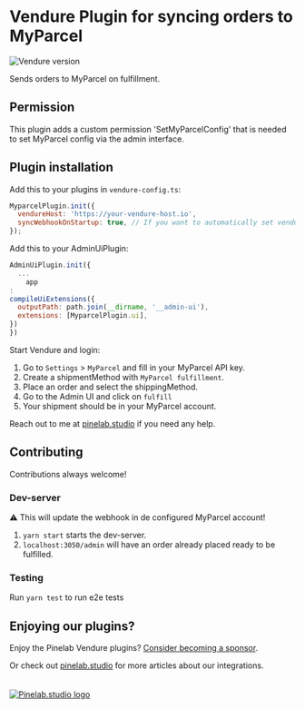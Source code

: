 # Vendure Plugin for syncing orders to MyParcel

![Vendure version](https://img.shields.io/npm/dependency-version/vendure-plugin-myparcel/dev/@vendure/core)

Sends orders to MyParcel on fulfillment.

## Permission

This plugin adds a custom permission 'SetMyParcelConfig' that is needed to set MyParcel config via the admin interface.

## Plugin installation

Add this to your plugins in `vendure-config.ts`:

```js
MyparcelPlugin.init({
  vendureHost: 'https://your-vendure-host.io',
  syncWebhookOnStartup: true, // If you want to automatically set vendureHost as webhook on MyParcel account
});
```

Add this to your AdminUiPlugin:

```js
AdminUiPlugin.init({
  ...
    app
:
compileUiExtensions({
  outputPath: path.join(__dirname, '__admin-ui'),
  extensions: [MyparcelPlugin.ui],
})
})
```

Start Vendure and login:

1. Go to `Settings` > `MyParcel` and fill in your MyParcel API key.
2. Create a shipmentMethod with `MyParcel fulfillment`.
3. Place an order and select the shippingMethod.
4. Go to the Admin UI and click on `fulfill`
5. Your shipment should be in your MyParcel account.

Reach out to me at [pinelab.studio](https://pinelab.studio) if you need any help.

## Contributing

Contributions always welcome!

### Dev-server

:warning: This will update the webhook in de configured MyParcel account!

1. `yarn start` starts the dev-server.
2. `localhost:3050/admin` will have an order already placed ready to be fulfilled.

### Testing

Run `yarn test` to run e2e tests

## Enjoying our plugins?

Enjoy the Pinelab Vendure plugins? [Consider becoming a sponsor](https://github.com/sponsors/Pinelab-studio).

Or check out [pinelab.studio](https://pinelab.studio) for more articles about our integrations.
<br/>
<br/>
<br/>
[![Pinelab.studio logo](https://pinelab.studio/assets/img/favicon.png)](https://pinelab.studio)
